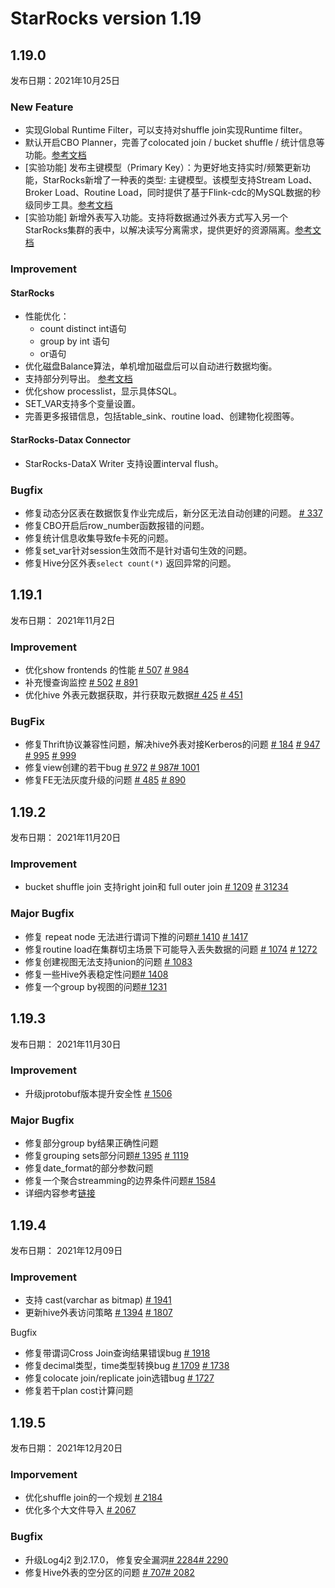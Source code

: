 # StarRocks version 1.19

## 1.19.0

发布日期：2021年10月25日

### New Feature

* 实现Global Runtime Filter，可以支持对shuffle join实现Runtime filter。
* 默认开启CBO Planner，完善了colocated join / bucket shuffle / 统计信息等功能。[参考文档](/using_starrocks/Cost_based_optimizer.md)
* [实验功能] 发布主键模型（Primary Key）：为更好地支持实时/频繁更新功能，StarRocks新增了一种表的类型: 主键模型。该模型支持Stream Load、Broker Load、Routine Load，同时提供了基于Flink-cdc的MySQL数据的秒级同步工具。[参考文档](/table_design/Data_model.md#主键模型)
* [实验功能] 新增外表写入功能。支持将数据通过外表方式写入另一个StarRocks集群的表中，以解决读写分离需求，提供更好的资源隔离。[参考文档](/using_starrocks/External_table.md)

### Improvement

#### StarRocks

* 性能优化：
  * count distinct int语句
  * group by int 语句
  * or语句
* 优化磁盘Balance算法，单机增加磁盘后可以自动进行数据均衡。
* 支持部分列导出。 [参考文档](/unloading/Export.md)
* 优化show processlist，显示具体SQL。
* SET_VAR支持多个变量设置。
* 完善更多报错信息，包括table_sink、routine load、创建物化视图等。

#### StarRocks-Datax Connector

* StarRocks-DataX Writer 支持设置interval flush。

### Bugfix

* 修复动态分区表在数据恢复作业完成后，新分区无法自动创建的问题。 [# 337](https://github.com/StarRocks/starrocks/issues/337)
* 修复CBO开启后row_number函数报错的问题。
* 修复统计信息收集导致fe卡死的问题。
* 修复set_var针对session生效而不是针对语句生效的问题。
* 修复Hive分区外表`select count(*)` 返回异常的问题。

## 1.19.1

发布日期： 2021年11月2日

### Improvement

* 优化show frontends 的性能 [# 507](https://github.com/StarRocks/starrocks/pull/507) [# 984](https://github.com/StarRocks/starrocks/pull/984)
* 补充慢查询监控 [# 502](https://github.com/StarRocks/starrocks/pull/502) [# 891](https://github.com/StarRocks/starrocks/pull/891)
* 优化hive 外表元数据获取，并行获取元数据[# 425](https://github.com/StarRocks/starrocks/pull/425) [# 451](https://github.com/StarRocks/starrocks/pull/451)

### BugFix

* 修复Thrift协议兼容性问题，解决hive外表对接Kerberos的问题 [# 184](https://github.com/StarRocks/starrocks/pull/184) [# 947](https://github.com/StarRocks/starrocks/pull/947) [# 995](https://github.com/StarRocks/starrocks/pull/995) [# 999](https://github.com/StarRocks/starrocks/pull/999)
* 修复view创建的若干bug [# 972](https://github.com/StarRocks/starrocks/pull/972) [# 987](https://github.com/StarRocks/starrocks/pull/987)[# 1001](https://github.com/StarRocks/starrocks/pull/1001)
* 修复FE无法灰度升级的问题 [# 485](https://github.com/StarRocks/starrocks/pull/485) [# 890](https://github.com/StarRocks/starrocks/pull/890)

## 1.19.2

发布日期： 2021年11月20日

### Improvement

* bucket shuffle join 支持right join和 full outer join [# 1209](https://github.com/StarRocks/starrocks/pull/1209)  [# 31234](https://github.com/StarRocks/starrocks/pull/1234)

### Major Bugfix

* 修复 repeat node 无法进行谓词下推的问题[# 1410](https://github.com/StarRocks/starrocks/pull/1410) [# 1417](https://github.com/StarRocks/starrocks/pull/1417)
* 修复routine load在集群切主场景下可能导入丢失数据的问题 [# 1074](https://github.com/StarRocks/starrocks/pull/1074) [# 1272](https://github.com/StarRocks/starrocks/pull/1272)
* 修复创建视图无法支持union的问题 [# 1083](https://github.com/StarRocks/starrocks/pull/1083)
* 修复一些Hive外表稳定性问题[# 1408](https://github.com/StarRocks/starrocks/pull/1408)
* 修复一个group by视图的问题[# 1231](https://github.com/StarRocks/starrocks/pull/1231)

## 1.19.3

发布日期： 2021年11月30日

### Improvement

* 升级jprotobuf版本提升安全性 [# 1506](https://github.com/StarRocks/starrocks/issues/1506)

### Major Bugfix

* 修复部分group by结果正确性问题
* 修复grouping sets部分问题[# 1395](https://github.com/StarRocks/starrocks/issues/1395) [# 1119](https://github.com/StarRocks/starrocks/pull/1119)
* 修复date_format的部分参数问题
* 修复一个聚合streamming的边界条件问题[# 1584](https://github.com/StarRocks/starrocks/pull/1584)
* 详细内容参考[链接](https://github.com/StarRocks/starrocks/compare/1.19.2...1.19.3)

## 1.19.4

发布日期： 2021年12月09日

### Improvement

* 支持 cast(varchar as bitmap) [# 1941](https://github.com/StarRocks/starrocks/pull/1941)
* 更新hive外表访问策略 [# 1394](https://github.com/StarRocks/starrocks/pull/1394) [# 1807](https://github.com/StarRocks/starrocks/pull/1807)

Bugfix

* 修复带谓词Cross Join查询结果错误bug [# 1918](https://github.com/StarRocks/starrocks/pull/1918)
* 修复decimal类型，time类型转换bug [# 1709](https://github.com/StarRocks/starrocks/pull/1709) [# 1738](https://github.com/StarRocks/starrocks/pull/1738)
* 修复colocate join/replicate join选错bug [# 1727](https://github.com/StarRocks/starrocks/pull/1727)
* 修复若干plan cost计算问题

## 1.19.5

发布日期： 2021年12月20日

### Imporvement

* 优化shuffle join的一个规划 [# 2184](https://github.com/StarRocks/starrocks/pull/2184)
* 优化多个大文件导入 [# 2067](https://github.com/StarRocks/starrocks/pull/2067)

### Bugfix

* 升级Log4j2 到2.17.0， 修复安全漏洞[# 2284](https://github.com/StarRocks/starrocks/pull/2284)[# 2290](https://github.com/StarRocks/starrocks/pull/2290)
* 修复Hive外表的空分区的问题 [# 707](https://github.com/StarRocks/starrocks/pull/707)[# 2082](https://github.com/StarRocks/starrocks/pull/2082)
